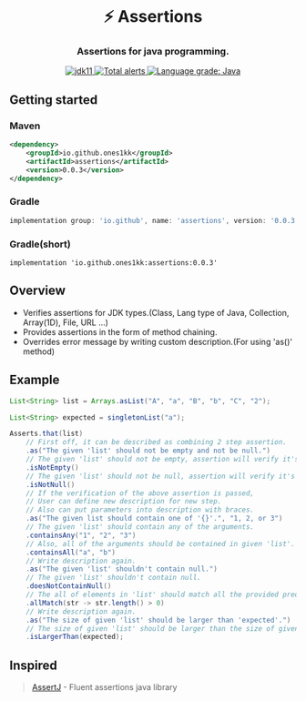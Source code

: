 <div align="center"> 
    <h1>⚡️ Assertions</h1> 
</div>

<div align="center">
 <h3>Assertions for java programming.</h3>
</div>

<div align="center">
    <a href="https://www.azul.com/downloads/?version=java-8-lts&package=jdk">
    <img alt="jdk11" src="https://img.shields.io/badge/jdk-8-orange?style=flat-square">
    </a>
    <a href="https://lgtm.com/projects/g/ones1kk/assertions/alerts/">
        <img alt="Total alerts" src="https://img.shields.io/lgtm/alerts/g/ones1kk/assertions.svg?logo=lgtm&logoWidth=18"/>
    </a>
    <a href="https://lgtm.com/projects/g/ones1kk/assertions/context:java">
        <img alt="Language grade: Java" src="https://img.shields.io/lgtm/grade/java/g/ones1kk/assertions.svg?logo=lgtm&logoWidth=18"/>
    </a>
</div>

## Getting started

### Maven

```xml
<dependency>
    <groupId>io.github.ones1kk</groupId>
    <artifactId>assertions</artifactId>
    <version>0.0.3</version>
</dependency>
```

### Gradle

```groovy
implementation group: 'io.github', name: 'assertions', version: '0.0.3'
```

### Gradle(short)

```groovy(short)
implementation 'io.github.ones1kk:assertions:0.0.3'
```
## Overview

* Verifies assertions for JDK types.(Class, Lang type of Java, Collection, Array(1D), File, URL ...)
* Provides assertions in the form of method chaining.
* Overrides error message by writing custom description.(For using 'as()' method)



## Example

```java
List<String> list = Arrays.asList("A", "a", "B", "b", "C", "2");

List<String> expected = singletonList("a");

Asserts.that(list)
    // First off, it can be described as combining 2 step assertion.
    .as("The given 'list' should not be empty and not be null.")
    // The given 'list' should not be empty, assertion will verify it's empty or not.
    .isNotEmpty()
    // The given 'list' should not be null, assertion will verify it's null or not.
    .isNotNull()
    // If the verification of the above assertion is passed,
    // User can define new description for new step.
    // Also can put parameters into description with braces.
    .as("The given list should contain one of '{}'.", "1, 2, or 3")
    // The given 'list' should contain any of the arguments.
    .containsAny("1", "2", "3")
    // Also, all of the arguments should be contained in given 'list'.
    .containsAll("a", "b")
    // Write description again.
    .as("The given 'list' shouldn't contain null.")
    // The given 'list' shouldn't contain null.
    .doesNotContainNull()
    // The all of elements in 'list' should match all the provided predicate.
    .allMatch(str -> str.length() > 0)
    // Write description again.
    .as("The size of given 'list' should be larger than 'expected'.")
    // The size of given 'list' should be larger than the size of given the size of 'expected'.
    .isLargerThan(expected);         
```

## Inspired

>  [AssertJ] - Fluent assertions java library 


[AssertJ]: https://assertj.github.io/doc/